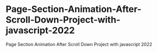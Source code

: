 # Page-Section-Animation-After-Scroll-Down-Project-with-javascript-2022
Page Section Animation After Scroll Down Project with javascript 2022
